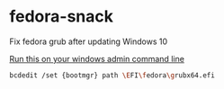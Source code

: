# fedora-snack
Fix fedora grub after updating Windows 10

[Run this on your windows admin command line](https://ask.fedoraproject.org/en/question/106435/how-to-recover-grub-bootloader/)
```bash
bcdedit /set {bootmgr} path \EFI\fedora\grubx64.efi
```
